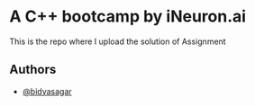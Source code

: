 
# A C++ bootcamp by iNeuron.ai


This is the repo where I upload the solution of Assignment
## Authors

- [@bidyasagar](https://github.com/BidyasagarAnupam)

